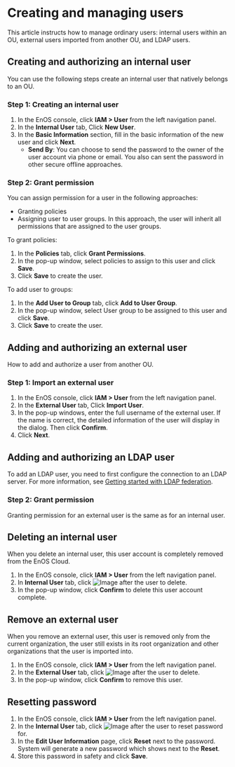 # Creating and managing users

This article instructs how to manage ordinary users: internal users within an OU, external users imported from another OU, and LDAP users.

## Creating and authorizing an internal user
You can use the following steps create an internal user that natively belongs to an OU.

### Step 1: Creating an internal user
1. In the EnOS console, click **IAM > User** from the left navigation panel.  
2. In the **Internal User** tab, Click **New User**.
3. In the **Basic Information** section, fill in the basic information of the new user and click **Next**.
   - **Send By**: You can choose to send the password to the owner of the user account via phone or email. You also can sent the password in other secure offline approaches.

### Step 2: Grant permission
You can assign permission for a user in the following approaches:
- Granting policies
- Assigning user to user groups. In this approach, the user will inherit all permissions that are assigned to the user groups.

To grant policies:
  1. In the **Policies** tab, click **Grant Permissions**.
  2. In the pop-up window, select policies to assign to this user and click **Save**.
  3. Click **Save** to create the user.

To add user to groups:
 1. In the **Add User to Group** tab, click **Add to User Group**.
 2. In the pop-up window, select User group to be assigned to this user and click **Save**.
 2. Click **Save** to create the user.

<!--可能会被移到gettingstarted里-->


## Adding and authorizing an external user

How to add and authorize a user from another OU.

### Step 1: Import an external user
1. In the EnOS console, click **IAM > User** from the left navigation panel.  
2. In the **External User** tab, Click **Import User**.
3. In the pop-up windows, enter the full username of the external user. If the name is correct, the detailed information of the user will display in the dialog. Then click **Confirm**.
4. Click **Next**.

## Adding and authorizing an LDAP user

To add an LDAP user, you need to first configure the connection to an LDAP server. For more information, see [Getting started with LDAP federation](ldap/ldap_gettingstarted).

### Step 2: Grant permission

Granting permission for an external user is the same as for an internal user.

## Deleting an internal user

When you delete an internal user, this user account is completely removed from the EnOS Cloud.

1. In the EnOS console, click **IAM > User** from the left navigation panel.  
2. In **Internal User** tab, click ![Image](media/delete_icon.png) after the user to delete.
3. In the pop-up window, click **Confirm** to delete this user account complete.


## Remove an external user
When you remove an external user, this user is removed only from the current organization, the user still exists in its root organization and other organizations that the user is imported into.

1. In the EnOS console, click **IAM > User** from the left navigation panel.  
2. In the **External User** tab, click ![Image](media/delete_icon.png) after the user to delete.
3. In the pop-up window, click **Confirm** to remove this user.

## Resetting password

1. In the EnOS console, click **IAM > User** from the left navigation panel.  
2. In the **Internal User** tab, click ![Image](media/edit_icon.png) after the user to reset password for.
3. In the **Edit User Information** page, click **Reset** next to the password. System will generate a new password which shows next to the  **Reset**.
4. Store this password in safety and click **Save**.
